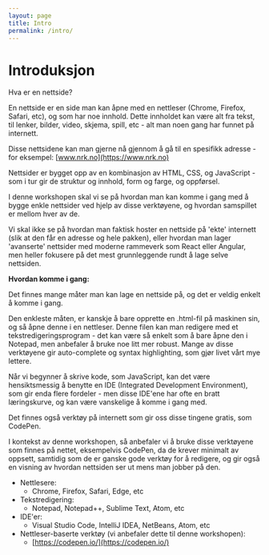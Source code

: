 ```yaml
---
layout: page
title: Intro
permalink: /intro/
---
```


# Introduksjon

Hva er en nettside?

En nettside er en side man kan åpne med en nettleser (Chrome, Firefox, Safari, etc), og som har noe innhold.
Dette innholdet kan være alt fra tekst, til lenker, bilder, video, skjema, spill, etc - alt man noen gang har funnet på internett.

Disse nettsidene kan man gjerne nå gjennom å gå til en spesifikk adresse - for eksempel: [www.nrk.no](https://www.nrk.no)

Nettsider er bygget opp av en kombinasjon av HTML, CSS, og JavaScript - som i tur gir de struktur og innhold, form og farge, og oppførsel.

I denne workshopen skal vi se på hvordan man kan komme i gang med å bygge enkle nettsider ved hjelp av disse verktøyene,
og hvordan samspillet er mellom hver av de.

Vi skal ikke se på hvordan man faktisk hoster en nettside på 'ekte' internett (slik at den får en adresse og hele pakken),
eller hvordan man lager 'avanserte' nettsider med moderne rammeverk som React eller Angular,
men heller fokusere på det mest grunnleggende rundt å lage selve nettsiden.

**Hvordan komme i gang:**

Det finnes mange måter man kan lage en nettside på, og det er veldig enkelt å komme i gang.

Den enkleste måten, er kanskje å bare opprette en .html-fil på maskinen sin, og så åpne denne i en nettleser.
Denne filen kan man redigere med et tekstredigeringsprogram - det kan være så enkelt som å bare åpne den i Notepad, 
men anbefaler å bruke noe litt mer robust. Mange av disse verktøyene gir auto-complete og syntax highlighting, 
som gjør livet vårt mye lettere.

Når vi begynner å skrive kode, som JavaScript, kan det være hensiktsmessig å benytte en IDE (Integrated Development Environment),
som gir enda flere fordeler - men disse IDE'ene har ofte en bratt læringskurve, og kan være vanskelige å komme i gang med.

Det finnes også verktøy på internett som gir oss disse tingene gratis, som CodePen.

I kontekst av denne workshopen, så anbefaler vi å bruke disse verktøyene som finnes på nettet, eksempelvis CodePen, 
da de krever minimalt av oppsett, samtidig som de er ganske gode verktøy for å redigere, 
og gir også en visning av hvordan nettsiden ser ut mens man jobber på den.

- Nettlesere:
  - Chrome, Firefox, Safari, Edge, etc
- Tekstredigering:
  - Notepad, Notepad++, Sublime Text, Atom, etc
- IDE'er:
  - Visual Studio Code, IntelliJ IDEA, NetBeans, Atom, etc
- Nettleser-baserte verktøy (vi anbefaler dette til denne workshopen):
  - [https://codepen.io/](https://codepen.io/)